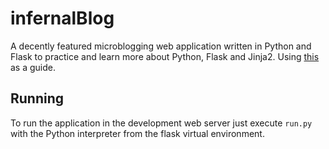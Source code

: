 infernalBlog
=========

A decently featured microblogging web application written in Python and Flask to practice and learn more about Python, Flask and Jinja2. Using  [this](http://blog.miguelgrinberg.com/post/the-flask-mega-tutorial-part-i-hello-world) as a guide.


Running
-------

To run the application in the development web server just execute `run.py` with the Python interpreter from the flask virtual environment.
